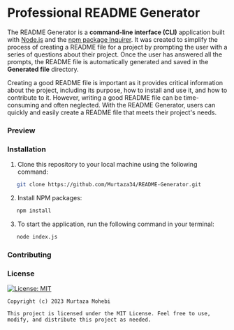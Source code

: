 # Professional README Generator

The README Generator is a **command-line interface (CLI)** application built with [Node.js](https://nodejs.org/en/) and the [npm package Inquirer](https://www.npmjs.com/package/inquirer). It was created to simplify the process of creating a README file for a project by prompting the user with a series of questions about their project. Once the user has answered all the prompts, the README file is automatically generated and saved in the **Generated file** directory.

Creating a good README file is important as it provides critical information about the project, including its purpose, how to install and use it, and how to contribute to it. However, writing a good README file can be time-consuming and often neglected. With the README Generator, users can quickly and easily create a README file that meets their project's needs.

### Preview

### Installation

1. Clone this repository to your local machine using the following command:

```sh
   git clone https://github.com/Murtaza34/README-Generator.git
```

2. Install NPM packages:

```sh
   npm install
```

3. To start the application, run the following command in your terminal:

```sh
   node index.js
```

### Contributing

### License

[![License: MIT](https://img.shields.io/badge/License-MIT-yellow.svg)](https://opensource.org/licenses/MIT)

```
Copyright (c) 2023 Murtaza Mohebi

This project is licensed under the MIT License. Feel free to use, modify, and distribute this project as needed.
```
